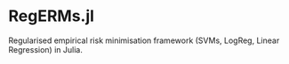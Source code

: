 RegERMs.jl
==========

Regularised empirical risk minimisation framework (SVMs,  LogReg, Linear Regression) in Julia.
